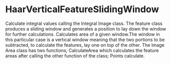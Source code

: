 # HaarVerticalFeatureSlidingWindow
Calculate integral values calling the Integral Image class. The feature class produces a sliding window and generates a position to lay down the window for further calculations. Calculates area of a given window.The window in this particular case is a vertical window meaning that the two portions to be subtracted, to calculate the features, lay one on top of the other. The Image Area class has two functions; CalculateArea which calculates the feature areas after calling the other function of the class; Points calculate.
